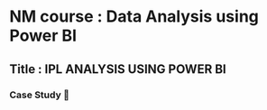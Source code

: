 # NM course : Data Analysis using Power BI

## Title : IPL ANALYSIS USING POWER BI

### **Case Study** :book:

